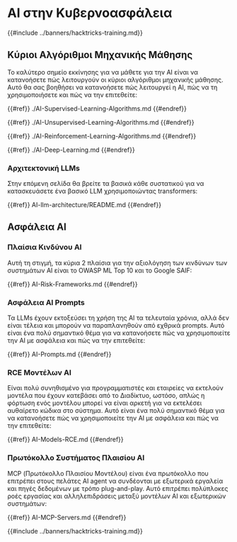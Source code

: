 # AI στην Κυβερνοασφάλεια

{{#include ../banners/hacktricks-training.md}}

## Κύριοι Αλγόριθμοι Μηχανικής Μάθησης

Το καλύτερο σημείο εκκίνησης για να μάθετε για την AI είναι να κατανοήσετε πώς λειτουργούν οι κύριοι αλγόριθμοι μηχανικής μάθησης. Αυτό θα σας βοηθήσει να κατανοήσετε πώς λειτουργεί η AI, πώς να τη χρησιμοποιήσετε και πώς να την επιτεθείτε:

{{#ref}}
./AI-Supervised-Learning-Algorithms.md
{{#endref}}

{{#ref}}
./AI-Unsupervised-Learning-Algorithms.md
{{#endref}}

{{#ref}}
./AI-Reinforcement-Learning-Algorithms.md
{{#endref}}

{{#ref}}
./AI-Deep-Learning.md
{{#endref}}

### Αρχιτεκτονική LLMs

Στην επόμενη σελίδα θα βρείτε τα βασικά κάθε συστατικού για να κατασκευάσετε ένα βασικό LLM χρησιμοποιώντας transformers:

{{#ref}}
AI-llm-architecture/README.md
{{#endref}}

## Ασφάλεια AI

### Πλαίσια Κινδύνου AI

Αυτή τη στιγμή, τα κύρια 2 πλαίσια για την αξιολόγηση των κινδύνων των συστημάτων AI είναι το OWASP ML Top 10 και το Google SAIF:

{{#ref}}
AI-Risk-Frameworks.md
{{#endref}}

### Ασφάλεια AI Prompts

Τα LLMs έχουν εκτοξεύσει τη χρήση της AI τα τελευταία χρόνια, αλλά δεν είναι τέλεια και μπορούν να παραπλανηθούν από εχθρικά prompts. Αυτό είναι ένα πολύ σημαντικό θέμα για να κατανοήσετε πώς να χρησιμοποιείτε την AI με ασφάλεια και πώς να την επιτεθείτε:

{{#ref}}
AI-Prompts.md
{{#endref}}

### RCE Μοντέλων AI

Είναι πολύ συνηθισμένο για προγραμματιστές και εταιρείες να εκτελούν μοντέλα που έχουν κατεβάσει από το Διαδίκτυο, ωστόσο, απλώς η φόρτωση ενός μοντέλου μπορεί να είναι αρκετή για να εκτελέσει αυθαίρετο κώδικα στο σύστημα. Αυτό είναι ένα πολύ σημαντικό θέμα για να κατανοήσετε πώς να χρησιμοποιείτε την AI με ασφάλεια και πώς να την επιτεθείτε:

{{#ref}}
AI-Models-RCE.md
{{#endref}}

### Πρωτόκολλο Συστήματος Πλαισίου AI

MCP (Πρωτόκολλο Πλαισίου Μοντέλου) είναι ένα πρωτόκολλο που επιτρέπει στους πελάτες AI agent να συνδέονται με εξωτερικά εργαλεία και πηγές δεδομένων με τρόπο plug-and-play. Αυτό επιτρέπει πολύπλοκες ροές εργασίας και αλληλεπιδράσεις μεταξύ μοντέλων AI και εξωτερικών συστημάτων:

{{#ref}}
AI-MCP-Servers.md
{{#endref}}

{{#include ../banners/hacktricks-training.md}}
